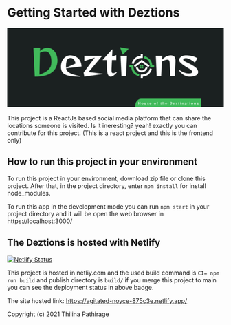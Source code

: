 # Getting Started with Deztions

![Deztions](./src/shared/components/images/Deztions-ai.jpg)

This project is a ReactJs based social media platform that can share the locations someone is visited. Is it ineresting? yeah! exactly you can contribute for this project. (This is a react project and this is the frontend only)

## How to run this project in your environment

To run this project in your environment, download zip file or clone this project. After that, in the project directory, enter `npm install` for install node_modules.

To run this app in the development mode you can run `npm start` in your project directory and it will be open the web browser in https://localhost:3000/

## The Deztions is hosted with Netlify
[![Netlify Status](https://api.netlify.com/api/v1/badges/f4b944f7-e641-4ea7-8db9-a030888e743b/deploy-status)](https://app.netlify.com/sites/agitated-noyce-875c3e/deploys) 

This project is hosted in netliy.com and the used build command is `CI= npm run build` and publish directory is `build/` if you merge this project to main you can see the deployment status in above badge.

The site hosted link: https://agitated-noyce-875c3e.netlify.app/

Copyright (c) 2021 Thilina Pathirage
